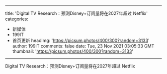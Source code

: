 
---
title: 'Digital TV Research：预测Disney+订阅量将在2027年超过 Netflix'
categories: 
 - 新媒体
 - 199IT
 - 首页更新
headimg: 'https://picsum.photos/400/300?random=3133'
author: 199IT
comments: false
date: Tue, 23 Nov 2021 03:05:33 GMT
thumbnail: 'https://picsum.photos/400/300?random=3133'
---

<div>   
Digital TV Research：预测Disney+订阅量将在2027年超过 Netflix  
</div>
            